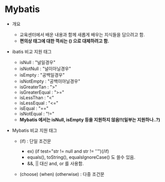# Mybatis

  - 개요
    - 교육센터에서 배운 내용과 함께 새롭게 배우는 지식들을 담으려고 함.
    - <b>편의상 태그에 대한 꺽쇠는 () 으로 대체하려고 함.</b>
    
  - ibatis 비교 지원 태그
    - isNull : "널일경우"
    - isNotNull : "널이아닐경우"
    - isEmpty : "공백일경우"
    - isNotEmpty : "공백이아닐경우"
    - isGreaterTan : ">"
    - isGreaterEqual : ">="
    - isLessThan : "<"
    - isLessEqual : "<="
    - isEqual : "=="
    - isNotEqual : "!="
    - <b>Mybatis 에서는 isNull, isEmpty 등을 지원하지 않음!!(일부는 지원하나..?)</b>
   
 - Mybatis 비교 지원 태그
   - (if)  : 단일 조건문
      - ex) (if test="str != null and str != ''")(/if)
      - equals(), toString(), equalsIgnoreCase() 도 쓸수 있음.
      - &&, || 대신 and, or 를 사용함.
  
   - (choose) (when) (otherwise) : 다중 조건문
    
   
